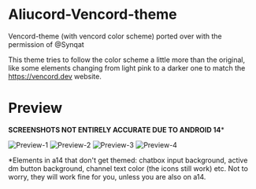 # Aliucord-Vencord-theme


Vencord-theme (with vencord color scheme) ported over with the permission of @Synqat 

This theme tries to follow the color scheme a little more than the original, like some elements changing from light pink to a darker one to match the https://vencord.dev website.

# Preview
**SCREENSHOTS NOT ENTIRELY ACCURATE DUE TO ANDROID 14***

![Preview-1](https://github.com/ukivie/aliucord-vencord-theme/assets/158360149/8b6a6146-890b-4352-8851-e89399047dbb) ![Preview-2](https://github.com/ukivie/aliucord-vencord-theme/assets/158360149/3f1eb9f9-3943-422e-8de2-1a3b17804c2d) ![Preview-3](https://github.com/ukivie/aliucord-vencord-theme/assets/158360149/280a1d6e-4296-48cf-9449-c28b094ad14a) ![Preview-4](https://github.com/ukivie/aliucord-vencord-theme/assets/158360149/97c91bfd-4580-4b86-81a8-909bcaa1f390)

*Elements in a14 that don't get themed: chatbox input background, active dm button background, channel text color (the icons still work) etc. Not to worry, they will work fine for you, unless you are also on a14.

